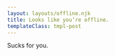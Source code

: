 ```yaml
---
layout: layouts/offline.njk
title: Looks like you’re offline.
templateClass: tmpl-post
---
```


Sucks for you.